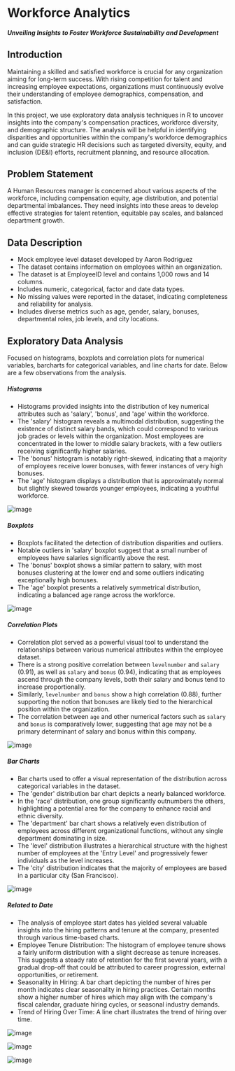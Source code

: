 # Workforce Analytics
#### _Unveiling Insights to Foster Workforce Sustainability and Development_


## Introduction
Maintaining a skilled and satisfied workforce is crucial for any organization aiming for long-term success. With rising competition for talent and increasing employee expectations, organizations must continuously evolve their understanding of employee demographics, compensation, and satisfaction. 

In this project, we use exploratory data analysis techniques in R to uncover insights into the company's compensation practices, workforce diversity, and demographic structure. The analysis will be helpful in identifying disparities and opportunities within the company's workforce demographics and can guide strategic HR decisions such as targeted diversity, equity, and inclusion (DE&I) efforts, recruitment planning, and resource allocation.

## Problem Statement
A Human Resources manager is concerned about various aspects of the workforce, including compensation equity, age distribution, and potential departmental imbalances. They need insights into these areas to develop effective strategies for talent retention, equitable pay scales, and balanced department growth.

## Data Description
- Mock employee level dataset developed by Aaron Rodriguez
- The dataset contains information on employees within an organization.
- The dataset is at EmployeeID level and contains 1,000 rows and 14 columns.
- Includes numeric, categorical, factor and date data types.
- No missing values were reported in the dataset, indicating completeness and reliability for analysis.
- Includes diverse metrics such as age, gender, salary, bonuses, departmental roles, job levels, and city locations.

## Exploratory Data Analysis
Focused on histograms, boxplots and correlation plots for numerical variables, barcharts for categorical variables, and line charts for date. Below are a few observations from the analysis.


##### _Histograms_
 - Histograms provided insights into the distribution of key numerical attributes such as 'salary', 'bonus', and 'age' within the workforce.
 - The 'salary' histogram reveals a multimodal distribution, suggesting the existence of distinct salary bands, which could correspond to various job grades or levels within the organization. Most employees are concentrated in the lower to middle salary brackets, with a few outliers receiving significantly higher salaries.
 - The 'bonus' histogram is notably right-skewed, indicating that a majority of employees receive lower bonuses, with fewer instances of very high bonuses.
 - The 'age' histogram displays a distribution that is approximately normal but slightly skewed towards younger employees, indicating a youthful workforce. 


![image](https://github.com/isabhinav/HRExploration1/assets/130937665/8e6ca686-6ea8-4b3a-92e7-c9a2adf96c77)


##### _Boxplots_
 - Boxplots facilitated the detection of distribution disparities and outliers.
 - Notable outliers in 'salary' boxplot suggest that a small number of employees have salaries significantly above the rest.
 - The 'bonus' boxplot shows a similar pattern to salary, with most bonuses clustering at the lower end and some outliers indicating exceptionally high bonuses.
 - The 'age' boxplot presents a relatively symmetrical distribution, indicating a balanced age range across the workforce. 
 

![image](https://github.com/isabhinav/HRExploration1/assets/130937665/dec37102-1bab-48ee-be23-3c6681b39e14)



##### _Correlation Plots_
 - Correlation plot served as a powerful visual tool to understand the relationships between various numerical attributes within the employee dataset.
 - There is a strong positive correlation between `levelnumber` and `salary` (0.91), as well as `salary` and `bonus` (0.94), indicating that as employees ascend through the company levels, both their salary and bonus tend to increase proportionally.
 - Similarly, `levelnumber` and `bonus` show a high correlation (0.88), further supporting the notion that bonuses are likely tied to the hierarchical position within the organization.
 - The correlation between `age` and other numerical factors such as `salary` and `bonus` is comparatively lower, suggesting that age may not be a primary determinant of salary and bonus within this company.


![image](https://github.com/isabhinav/HRExploration1/assets/130937665/248c792d-858d-430c-b5be-fd6f3074417b)


##### _Bar Charts_
- Bar charts used to offer a visual representation of the distribution across categorical variables in the dataset.
- The 'gender' distribution bar chart depicts a nearly balanced workforce.
- In the 'race' distribution, one group significantly outnumbers the others, highlighting a potential area for the company to enhance racial and ethnic diversity.
- The 'department' bar chart shows a relatively even distribution of employees across different organizational functions, without any single department dominating in size.
- The 'level' distribution illustrates a hierarchical structure with the highest number of employees at the 'Entry Level' and progressively fewer individuals as the level increases.
- The 'city' distribution indicates that the majority of employees are based in a particular city (San Francisco).


![image](https://github.com/isabhinav/HRExploration1/assets/130937665/02702498-0065-45bd-b0a5-0b79d4e3776b)


##### _Related to Date_
- The analysis of employee start dates has yielded several valuable insights into the hiring patterns and tenure at the company, presented through various time-based charts.
- Employee Tenure Distribution: The histogram of employee tenure shows a fairly uniform distribution with a slight decrease as tenure increases. This suggests a steady rate of retention for the first several years, with a gradual drop-off that could be attributed to career progression, external opportunities, or retirement.
- Seasonality in Hiring: A bar chart depicting the number of hires per month indicates clear seasonality in hiring practices. Certain months show a higher number of hires which may align with the company's fiscal calendar, graduate hiring cycles, or seasonal industry demands.
- Trend of Hiring Over Time: A line chart illustrates the trend of hiring over time. 


![image](https://github.com/isabhinav/HRExploration1/assets/130937665/8736622f-a6b4-443a-8fc1-4bc7b14d3212)

![image](https://github.com/isabhinav/HRExploration1/assets/130937665/198480b2-b1e3-4bb9-bf26-11690d73f20f)

![image](https://github.com/isabhinav/HRExploration1/assets/130937665/3b655b7d-1340-4707-80ec-07041948c38f)










